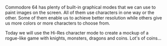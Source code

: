 Commodore 64 has plenty of built-in graphical modes that we can use to paint images on the screen. All of them use characters in one way or the other. Some of them enable us to achieve better resolution while others give us more colors or more characters to choose from.

Today we will use the Hi-Res character mode to create a mockup of a rogue-like game with knights, monsters, dragons and coins. Lot's of coins...